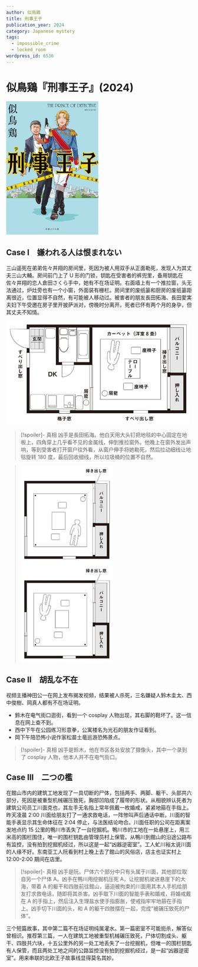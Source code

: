 ```yaml
---
author: 似鳥鶏
title: 刑事王子
publication_year: 2024
category: Japanese mystery
tags:
  - impossible_crime
  - locked_room
wordpress_id: 6536
---
```


# 似鳥鶏『刑事王子』(2024)

<img src=images/2024_cover.jpg width=250/>

## Case Ⅰ　嫌われる人は恨まれない

三山遥死在弟弟佐々井翔的房间里，死因为被人用双手从正面勒死，发现人为其丈夫三山大輔。房间前门上了 U 形的门锁，钥匙在受害者的裤兜里，备用钥匙在佐々井翔的恋人倉田さくら手中，她有不在场证明。右面墙上有一个推拉窗，头无法通过，炉灶旁也有一个小窗，外面装有栅栏。房间里的废纸篓和厨房的废纸篓距离很近，位置显得不自然，有可能被人移动过。被害者的朋友長田拓海、長田愛実夫妇下午受邀在房子里开披萨派对，傍晚时分离开。死者已怀有两个月的身孕，但其丈夫不知情。

<img src=images/2024_locked_room.jpg width=500/>

> [!spoiler]- 真相
> 凶手是長田拓海。他白天用大头钉把地毯的中心固定在地板上，四角穿上几乎看不见的金属线，伸到推拉窗外。他晚上在窗外发出声响，等到受害者打开窗户往外看，从窗户伸手将她勒死，然后拉动细线让地毯旋转 180 度，最后回收细线，所以垃圾桶的位置不自然。

> <img src=images/2024_rotate.jpg width=250/>

## Case Ⅱ　胡乱な不在

视频主播神田公一在网上发布揭发视频，结果被人杀死，三名嫌疑人鈴木圭太、西中俊樹、岡真人都有不在场证明。
* 鈴木在电气街口逛街，看到一个 cosplay 人物出现，其右脚的鞋坏了。这一信息在网上查不到。
* 西中下午在公园练习形意拳，公寓楼名为光石的朋友作证看到。
* 岡下午陪恐怖小说作家松苗土竜巡游恐怖景点。

> [!spoiler]- 真相
> 凶手是鈴木，他在市区各处安放了摄像头，其中一个录到了 cosplay 人物，他本人并不在电气街口。

## Case Ⅲ　二つの檻

在館山市内的建筑工地发现了一具切断的尸体，包括两手、两脚、躯干、头部共六部分，死因是被重型机械碾压致死，胸部凹陷成了履带的形状。从相貌辨认死者为建筑公司员工川面克也，其左手无名指上常年佩戴一枚婚戒，紧紧地箍在手指上。昨天凌晨 2:00 川面给朋友打了一通求救电话，一阵惨叫声后通话中断。川面的智能手表显示其生命体征在 2:04 停止，与法医结论吻合。川面任职的公司在距离案发地点约 15 公里的鴨川市丢失了一台挖掘机。鴨川市的工地在一处悬崖上，用三米高的围栏围住，唯一的围栏钥匙由管理员村上保管。从鴨川到館山的沿途公路布有监控，没有拍到挖掘机经过，所以这是一起“凶器逆密室”。工人虻川裕太说川面的人缘不好。东南亚工人阮看到村上晚上去了館山的风俗店，店主也证实村上 12:00-2:00 期间在店里。

> [!spoiler]- 真相
> 凶手是阮。尸体六个部分中只有头属于川面，其他部位取自另一个尸体 A。凶手在鴨川用挖掘机压死 A，让挖掘机驶进悬崖下的大海，带着 A 的躯干和四肢前往館山，逼迫被拘束的川面用其本人手机给朋友打求救电话，随即将其杀害。凶手取下川面的智能手表和婚戒，将婚戒戴在 A 的手指上，然后注入生理盐水使手指膨胀，使戒指牢牢地箍在手指上。凶手切下川面的头，和 A 的躯干四肢摆在一起，完成“被碾压致死的尸体”。

三个短篇故事，其中第二篇不在场证明纯属灌水。第一篇密室不可能扼杀，解答似曾相识。推荐第三篇，一人在建筑工地被重型机械碾压致死，尸体切割成头、躯干、四肢共六块，十五公里外的另一处工地丢失了一台挖掘机，但唯一的围栏钥匙有人保管，而且两处工地之间的公路监控没有拍到挖掘机经过，是一起“凶器逆密室”。用来串联的北欧王子故事线显得莫名其妙。